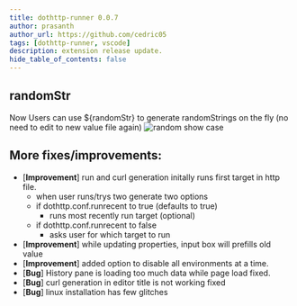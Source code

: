 ```yaml
---
title: dothttp-runner 0.0.7
author: prasanth
author_url: https://github.com/cedric05
tags: [dothttp-runner, vscode]
description: extension release update.
hide_table_of_contents: false
---
```


## randomStr
Now Users can use ${randomStr} to generate randomStrings on the fly (no need to edit to new value file again)
![random show case](/img/randomshowcase.png)


## More fixes/improvements:

- [**Improvement**] run and curl generation initally runs first target in http file.
    - when user runs/trys two generate two options
    - if dothttp.conf.runrecent  to true (defaults to true)
        - runs most recently run target (optional)
    - if dothttp.conf.runrecent  to false
        - asks user for which target to run
- [**Improvement**] while updating properties, input box will prefills old value
- [**Improvement**] added option to disable all environments at a time.
- [**Bug**] History pane is loading too much data while page load fixed.
- [**Bug**] curl generation in editor title is not working fixed
- [**Bug**] linux installation has few glitches 
